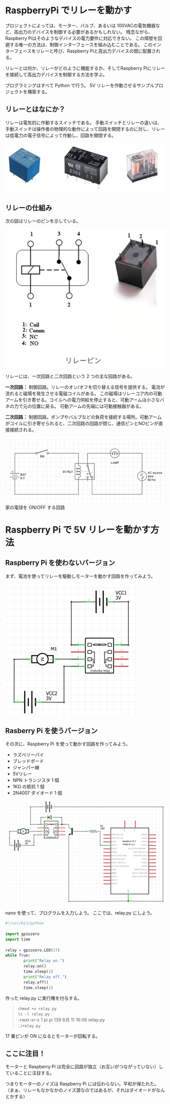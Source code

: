 # RaspberryPi でリレーを動かす

プロジェクトによっては、モーター、バルブ、あるいは 100VACの電気機器など、高出力のデバイスを制御する必要があるかもしれない。
残念ながら、Raspberry Piはそのようなデバイスの電力要件に対応できない。
この障壁を回避する唯一の方法は、制御インターフェースを組み込むことである。
このインターフェースをリレーと呼び、Raspberry Piと高出力デバイスの間に配置される。

リレーとは何か、リレーがどのように機能するか、そしてRaspberry Piにリレーを接続して高出力デバイスを制御する方法を学ぶ。

プログラミングはすべて Python で行う。
5V リレーを作動させるサンプルプロジェクトを構築する。

## リレーとはなにか？

リレーは電気的に作動するスイッチである。
手動スイッチとリレーの違いは、手動スイッチは操作者の物理的な動作によって回路を開閉するのに対し、リレーは低電力の電子信号によって作動し、回路を開閉する。

![alt text](image.png)

## リレーの仕組み

次の図はリレーのピンを示している。

![alt text](image-1.png)

リレーには、一次回路と二次回路という 2 つの主な回路がある。

**一次回路：** 制御回路。リレーのオン/オフを切り替える信号を提供する。
電流が流れると磁場を発生させる電磁コイルがある。
この磁場はリレーコア内の可動アームを引き寄せる。コイルへの電力供給を停止すると、可動アームは小さなバネの力で元の位置に戻る。
可動アームの先端には可動接触器がある。

**二次回路：** 制御回路。ポンプやバルブなどの負荷を接続する場所。可動アー厶がコイルに引き寄せられると、二次回路の回路が閉じ、通信ピンとNOピンが直接接続される。

![alt text](image-2.png)
家の電球を ON/OFF する回路

# Raspberry Pi で 5V リレーを動かす方法

## Raspberry Pi を使わないバージョン

まず、電池を使ってリレーを駆動しモーターを動かす回路を作ってみよう。

![alt text](image-3.png)

## Rasberry Pi を使うバージョン

その次に、Raspberry Pi を使って動かす回路を作ってみよう。

* ラズベリーパイ
* ブレッドボード
* ジャンパー線
* 5Vリレー
* NPN トランジスタ 1 個
* 1KΩ の抵抗 1 個
* 2N4007 ダイオード 1 個

![alt text](image-4.png)

nano を使って、プログラムを入力しよう。
ここでは、relay.py にしよう。

```python
#!/usr/bin/python

import gpiozero
import time

relay = gpiozero.LED(17)
while True:
        print("Relay on.")
        relay.on()
        time.sleep(1)
        print("Relay off.")
        relay.off()
        time.sleep(1)
```

作った relay.py に実行権を付与する。

> `chmod +x relay.py`   
> `ls -l relay.py`  
> -rwxr-xr-x 1 pi pi 139  6月 11 16:06 relay.py  
> `./relay.py`

17 番ピンが ON になるとモーターが回転する。

## ここに注目！

モーターと Raspberry Pi は完全に回路が独立（お互いがつながっていない）していることに注目する。

つまりモーターのノイズは Raspberry Pi には伝わらない。平和が保たれた。
（まぁ、リレーもなかなかのノイズ源なのではあるが、それはダイオードがなんとかする）
